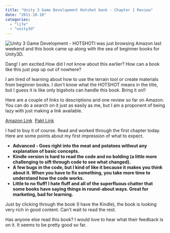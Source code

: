```yaml
---
title: "Unity 3 Game Development Hotshot book - Chapter 1 Review"
date: "2011-10-10"
categories: 
  - "life"
  - "unity3d"
---
```


![Unity 3 Game Development - HOTSHOT](/images/unity-3-hotshotBook.jpg "unity-3-hotshotBook")I was just browsing Amazon last weekend and this book came up along with the sea of beginner books for Unity3D.

Dang! I am excited.How did I not know about this earlier? How can a book like this just pop up out of nowhere?

I am tired of learning about how to use the terrain tool or create materials from beginner books. I don't know what the HOTSHOT means in the title, but I guess it is like only bigshots can handle this book. Bring it on!!

Here are a couple of links to descriptions and one review so far on Amazon. You can do a search on it just as easily as me, but I am a proponent of being lazy with just making a link available.

[Amazon Link](http://www.amazon.com/Unity-Game-Development-Hotshot-ebook/dp/B005JYRL1S/ref=kinw_dp_ke?ie=UTF8&m=AG56TWVU5XWC2)  [Pakt Link](http://www.packtpub.com/unity-3-game-development-hotshot/book)

I had to buy it of course. Read and worked through the first chapter today. Here are some points about my first impression of what to expect.

- **Advanced - Goes right into the meat and potatoes without any explanation of basic concepts.**
- **Kindle version is hard to read the code and no bolding (a little more challenging to sift through code to see what changed).**
- **A few bugs in the code, but I kind of like it because it makes you think about it. When you have to fix something, you take more time to understand how the code works.**
- **Little to no fluff! I hate fluff and all of the superfluous chatter that some books have saying things in round-about ways. Great for marketing, bad for learning.**

Just by clicking through the book (I have the Kindle), the book is looking very rich in good content. Can't wait to read the rest.

Has anyone else read this book? I would love to hear what their feedback is on it. It seems to be pretty good so far.
